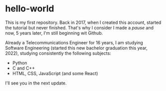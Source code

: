 # hello-world
This is my first repository.
Back in 2017, when I created this account, started the tutorial but never finished.
That's why I consider I made a *pause* and now, 5 years later, I'm still beginning wit Github.

Already a Telecommunications Engineer for 16 years, I am studying Software Engineering (started this new bachelor graduation this year, 2022), studying consistently the following subjects:
* Python
* C and C++
* HTML, CSS, JavaScript (and some React)

I'll see you in the next update.
